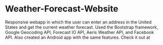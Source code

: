 # Weather-Forecast-Website

Responsive webapp in which the user can enter an address in the United States and get the current weather forecast. 
Used the Bootstrap framework, Google Geocoding API, Forecast IO API, Aeris Weather API, and Facebook API. 
Also created an Android app with the same features. Check it out at 
